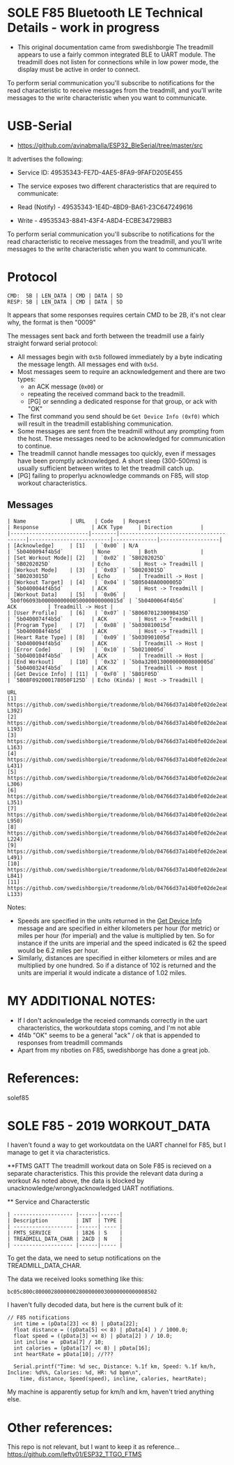 # SOLE F85 Bluetooth LE Technical Details - work in progress
- This original documentation came from swedishborgie
The treadmill appears to use a fairly common integrated BLE to UART module. 
The treadmill does not listen for connections while in low power mode, the display must be active in order to connect.

To perform serial communication you'll subscribe to notifications for the read characteristic to receive messages from
the treadmill, and you'll write messages to the write characteristic when you want to communicate.


# USB-Serial
- https://github.com/avinabmalla/ESP32_BleSerial/tree/master/src


It advertises the following:
- Service ID: 49535343-FE7D-4AE5-8FA9-9FAFD205E455
- The service exposes two different characteristics that are required to communicate:

- Read (Notify) - 49535343-1E4D-4BD9-BA61-23C647249616
- Write - 49535343-8841-43F4-A8D4-ECBE34729BB3

To perform serial communication you'll subscribe to notifications for the read characteristic to receive messages from the treadmill, and you'll write messages to the write characteristic when you want to communicate.

# Protocol
```
CMD:  5B | LEN_DATA | CMD | DATA | 5D
RESP: 5B | LEN_DATA | CMD | DATA | 5D
```
It appears that some responses requires certain CMD to be 2B, it's not clear why, the format is then "0009"

The messages sent back and forth between the treadmill use a fairly straight forward serial protocol:
 * All messages begin with `0x5b` followed immediately by a byte indicating the message length. All messages end with `0x5d`.
 * Most messages seem to require an acknowledgement and there are two types: 
   - an ACK message (`0x00`) or 
   - repeating the received command back to the treadmill.
   - [PG] or sennding a dedicated response for that group, or ack with "OK"
 * The first command you send should be `Get Device Info (0xf0)` which will result in the treadmill establishing
   communication.
 * Some messages are sent from the treadmill without any prompting from the host. These messages need to be acknowledged
   for communication to continue.
 * The treadmill cannot handle messages too quickly, even if messages have been promptly acknowledged. A short sleep (300-500ms)
   is usually sufficient between writes to let the treadmill catch up.
 * [PG] failing to properlyu acknowledge commands on F85, will stop workout characteristics.
 

## Messages
```
| Name              | URL   | Code   | Request                                | Response                 | ACK Type     | Direction         |
|-------------------------|--------|----------------------------------------|--------------------------|--------------|-------------------|
| [Acknowledge]     | [1]   | `0x00` | N/A                                    | `5b0400094f4b5d`         | None         | Both              |
| [Set Workout Mode]| [2]   | `0x02` | `5B0202025D`                           | `5B0202025D`             | Echo         | Host -> Treadmill |
| [Workout Mode]    | [3]   | `0x03` | `5B0203015D`                           | `5B0203015D`             | Echo         | Treadmill -> Host |
| [Workout Target]  | [4]   | `0x04` | `5B05040A0000005D`                     | `5b0400044f4b5d`         | ACK          | Host -> Treadmill |
| [Workout Data]    | [5]   | `0x06` | `5b0f06093b0000000000050000000000015d` | `5b0400064f4b5d`         | ACK          | Treadmill -> Host |
| [User Profile]    | [6]   | `0x07` | `5B06070123009B435D`                   | `5b0400074f4b5d`         | ACK          | Host -> Treadmill |
| [Program Type]    | [7]   | `0x08` | `5b030810015d`                         | `5b0400084f4b5d`         | ACK          | Host -> Treadmill |
| [Heart Rate Type] | [8]   | `0x09` | `5b030901005d`                         | `5b0400094f4b5d`         | ACK          | Treadmill -> Host |
| [Error Code]      | [9]   | `0x10` | `5b0210005d`                           | `5b0400104f4b5d`         | ACK          | Treadmill -> Host |
| [End Workout]     | [10]  | `0x32` | `5b0a320013000000000800005d`           | `5b0400324f4b5d`         | ACK          | Treadmill -> Host |
| [Get Device Info] | [11]  | `0xF0` | `5B01F05D`                             | `5B08F092000178050F125D` | Echo (Kinda) | Host -> Treadmill |

URL
[1] https://github.com/swedishborgie/treadonme/blob/04766d37a14b0fe02de2ea07d837dd8bc7e7d908/messages.go#L353-L392)     
[2] https://github.com/swedishborgie/treadonme/blob/04766d37a14b0fe02de2ea07d837dd8bc7e7d908/messages.go#L165-L193)
[3] https://github.com/swedishborgie/treadonme/blob/04766d37a14b0fe02de2ea07d837dd8bc7e7d908/messages.go#L135-L163)    
[4] https://github.com/swedishborgie/treadonme/blob/04766d37a14b0fe02de2ea07d837dd8bc7e7d908/messages.go#L394-L431)  
[5] https://github.com/swedishborgie/treadonme/blob/04766d37a14b0fe02de2ea07d837dd8bc7e7d908/messages.go#L226-L306)    
[6] https://github.com/swedishborgie/treadonme/blob/04766d37a14b0fe02de2ea07d837dd8bc7e7d908/messages.go#L308-L351)    
[7] https://github.com/swedishborgie/treadonme/blob/04766d37a14b0fe02de2ea07d837dd8bc7e7d908/messages.go#L918-L950)    
[8] https://github.com/swedishborgie/treadonme/blob/04766d37a14b0fe02de2ea07d837dd8bc7e7d908/messages.go#L195-L224) 
[9] https://github.com/swedishborgie/treadonme/blob/04766d37a14b0fe02de2ea07d837dd8bc7e7d908/messages.go#L463-L491)      
[10] https://github.com/swedishborgie/treadonme/blob/04766d37a14b0fe02de2ea07d837dd8bc7e7d908/messages.go#L793-L841)     
[11] https://github.com/swedishborgie/treadonme/blob/04766d37a14b0fe02de2ea07d837dd8bc7e7d908/messages.go#L83-L133)  
```


Notes:
* Speeds are specified in the units returned in the 
  [Get Device Info](https://github.com/swedishborgie/treadonme/blob/04766d37a14b0fe02de2ea07d837dd8bc7e7d908/messages.go#L83-L133)
  message and are specified in either kilometers per hour (for metric) or miles per hour (for imperial) and the value is
  multiplied by ten. So for instance if the units are imperial and the speed indicated is 62 the speed would be 6.2 miles per hour.
* Similarly, distances are specified in either kilometers or miles and are multiplied by one hundred. So if a distance of 102
  is returned and the units are imperial it would indicate a distance of 1.02 miles.

# MY ADDITIONAL NOTES:
* If I don't acknowledge the receied commands correctly in the uart characteristics, 
the workoutdata stops coming, and I'm not able 
* 4f4b "OK" seems to be a general "ack" / ok that is appended to responses from treadmill commands
* Apart from my nboties on F85, swedishborge has done a great job.

# References:
solef85

# SOLE F85 - 2019 WORKOUT_DATA
I haven't found a way to get workoutdata on the UART channel for F85, but I manage to get it via characteristics.

**FTMS GATT
The treadmill workout data on Sole F85 is recieved on a separate characteristics.
This this provide the relevant data during a workout
As noted above, the data is blocked by unacknowledge/wronglyacknowledged UART notifiations.

** Service and Characterstic
```
| ------------------- |------|------|
| Description         | INT  | TYPE |
| ------------------- |------| ---- |
| FMTS_SERVICE        | 1826 | S    |
| TREADMILL_DATA_CHAR | 2ACD | N    |
| ------------------- |------|----- |
```
To get the data, we need to setup notifications on the TREADMILL_DATA_CHAR.

The data we received looks something like this:
```
bc05c800c800002800000028000000030000000000008502 
```

I haven't fully decoded data, but here is the current bulk of it:
```
// F85 notifications
  int time = (pData[23] << 8) | pData[22];
  float distance = ((pData[5] << 8) | pData[4] ) / 1000.0;
  float speed = ((pData[3] << 8) | pData[2] ) / 10.0;
  int incline =  pData[7] / 10;
  int calories = (pData[17] << 8) | pData[16];
  int heartRate = pData[10]; //???
  
  Serial.printf("Time: %d sec, Distance: %.1f km, Speed: %.1f km/h, Incline: %d%%, Calories: %d, HR: %d bpm\n",
    time, distance, Speed(speed), incline, calories, heartRate);
```
My machine is apparently setup for km/h and km, haven't tried anything else.


# Other references:
This repo is not relevant, but I want to keep it as reference... https://github.com/lefty01/ESP32_TTGO_FTMS

